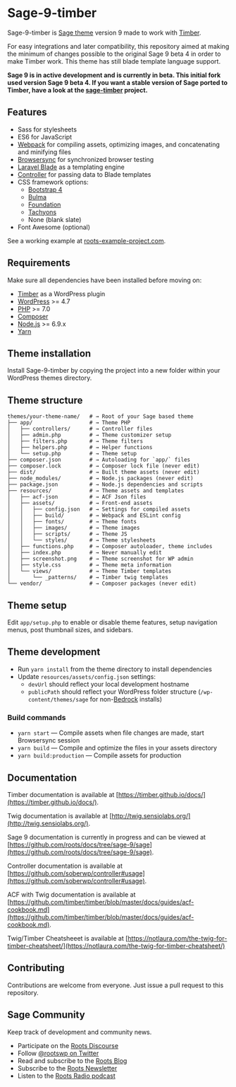 # Sage-9-timber

Sage-9-timber is [Sage theme](https://github.com/roots/sage) version 9 made to work with [Timber](https://www.upstatement.com/timber/).

For easy integrations and later compatibility, this repository aimed at making the minimum of changes possible to the original Sage 9 beta 4 in order to make Timber work. This theme has still blade template language support.

**Sage 9 is in active development and is currently in beta. This initial fork used version Sage 9 beta 4. If you want a stable version of Sage ported to Timber, have a look at the [sage-timber](https://github.com/artifex404/sage-timber) project.**

## Features

* Sass for stylesheets
* ES6 for JavaScript
* [Webpack](https://webpack.github.io/) for compiling assets, optimizing images, and concatenating and minifying files
* [Browsersync](http://www.browsersync.io/) for synchronized browser testing
* [Laravel Blade](https://laravel.com/docs/5.3/blade) as a templating engine
* [Controller](https://github.com/soberwp/controller) for passing data to Blade templates
* CSS framework options:
  * [Bootstrap 4](http://getbootstrap.com/)
  * [Bulma](http://bulma.io/)
  * [Foundation](http://foundation.zurb.com/)
  * [Tachyons](http://tachyons.io/)
  * None (blank slate)
* Font Awesome (optional)

See a working example at [roots-example-project.com](https://roots-example-project.com/).

## Requirements

Make sure all dependencies have been installed before moving on:

* [Timber](https://www.upstatement.com/timber/) as a WordPress plugin
* [WordPress](https://wordpress.org/) >= 4.7
* [PHP](http://php.net/manual/en/install.php) >= 7.0
* [Composer](https://getcomposer.org/download/)
* [Node.js](http://nodejs.org/) >= 6.9.x
* [Yarn](https://yarnpkg.com/en/docs/install)

## Theme installation

Install Sage-9-timber by copying the project into a new folder within your WordPress themes directory.

## Theme structure

```shell
themes/your-theme-name/   # → Root of your Sage based theme
├── app/                  # → Theme PHP
│   ├── controllers/      # → Controller files
│   ├── admin.php         # → Theme customizer setup
│   ├── filters.php       # → Theme filters
│   ├── helpers.php       # → Helper functions
│   └── setup.php         # → Theme setup
├── composer.json         # → Autoloading for `app/` files
├── composer.lock         # → Composer lock file (never edit)
├── dist/                 # → Built theme assets (never edit)
├── node_modules/         # → Node.js packages (never edit)
├── package.json          # → Node.js dependencies and scripts
├── resources/            # → Theme assets and templates
│   ├── acf-json          # → ACF Json files
│   ├── assets/           # → Front-end assets
│   │   ├── config.json   # → Settings for compiled assets
│   │   ├── build/        # → Webpack and ESLint config
│   │   ├── fonts/        # → Theme fonts
│   │   ├── images/       # → Theme images
│   │   ├── scripts/      # → Theme JS
│   │   └── styles/       # → Theme stylesheets
│   ├── functions.php     # → Composer autoloader, theme includes
│   ├── index.php         # → Never manually edit
│   ├── screenshot.png    # → Theme screenshot for WP admin
│   ├── style.css         # → Theme meta information
│   └── views/            # → Theme Timber templates
│       └── _patterns/    # → Timber twig templates
└── vendor/               # → Composer packages (never edit)
```

## Theme setup

Edit `app/setup.php` to enable or disable theme features, setup navigation menus, post thumbnail sizes, and sidebars.

## Theme development

* Run `yarn install` from the theme directory to install dependencies
* Update `resources/assets/config.json` settings:
  * `devUrl` should reflect your local development hostname
  * `publicPath` should reflect your WordPress folder structure (`/wp-content/themes/sage` for non-[Bedrock](https://roots.io/bedrock/) installs)

### Build commands

* `yarn start` — Compile assets when file changes are made, start Browsersync session
* `yarn build` — Compile and optimize the files in your assets directory
* `yarn build:production` — Compile assets for production

## Documentation

Timber documentation is available at [https://timber.github.io/docs/](https://timber.github.io/docs/).

Twig documentation is available at [http://twig.sensiolabs.org/](http://twig.sensiolabs.org/).

Sage 9 documentation is currently in progress and can be viewed at [https://github.com/roots/docs/tree/sage-9/sage](https://github.com/roots/docs/tree/sage-9/sage).

Controller documentation is available at [https://github.com/soberwp/controller#usage](https://github.com/soberwp/controller#usage).

ACF with Twig documentation is available at [https://github.com/timber/timber/blob/master/docs/guides/acf-cookbook.md](https://github.com/timber/timber/blob/master/docs/guides/acf-cookbook.md).

Twig/Timber Cheatsheeet is available at [https://notlaura.com/the-twig-for-timber-cheatsheet/](https://notlaura.com/the-twig-for-timber-cheatsheet/)

## Contributing

Contributions are welcome from everyone. Just issue a pull request to this repository.

## Sage Community

Keep track of development and community news.

* Participate on the [Roots Discourse](https://discourse.roots.io/)
* Follow [@rootswp on Twitter](https://twitter.com/rootswp)
* Read and subscribe to the [Roots Blog](https://roots.io/blog/)
* Subscribe to the [Roots Newsletter](https://roots.io/subscribe/)
* Listen to the [Roots Radio podcast](https://roots.io/podcast/)

